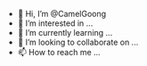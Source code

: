 - 👋 Hi, I’m @CamelGoong
- 👀 I’m interested in ...
- 🌱 I’m currently learning ...
- 💞️ I’m looking to collaborate on ...
- 📫 How to reach me ...

<!---
CamelGoong/CamelGoong is a ✨ special ✨ repository because its `README.md` (this file) appears on your GitHub profile.
You can click the Preview link to take a look at your changes.
--->
